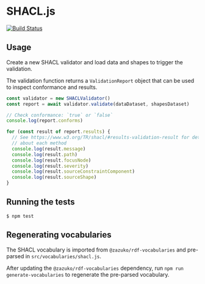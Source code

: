 
# SHACL.js

[![Build Status](https://travis-ci.org/zazuko/shacl-js.svg?branch=master)](https://travis-ci.org/zazuko/shacl-js)

## Usage

Create a new SHACL validator and load data and shapes to trigger the validation.

The validation function returns a `ValidationReport` object that can be used
to inspect conformance and results.

```javascript
const validator = new SHACLValidator()
const report = await validator.validate(dataDataset, shapesDataset)

// Check conformance: `true` or `false`
console.log(report.conforms)

for (const result of report.results) {
  // See https://www.w3.org/TR/shacl/#results-validation-result for details
  // about each method
  console.log(result.message)
  console.log(result.path)
  console.log(result.focusNode)
  console.log(result.severity)
  console.log(result.sourceConstraintComponent)
  console.log(result.sourceShape)
}
```

## Running the tests

```
$ npm test
```

## Regenerating vocabularies

The SHACL vocabulary is imported from `@zazuko/rdf-vocabularies` and
pre-parsed in `src/vocabularies/shacl.js`.

After updating the `@zazuko/rdf-vocabularies` dependency, run
`npm run generate-vocabularies` to regenerate the pre-parsed vocabulary.
